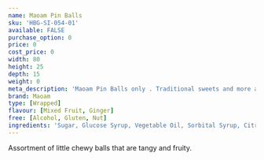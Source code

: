 ```yaml
---
name: Maoam Pin Balls
sku: 'HBG-SI-054-01'
available: FALSE
purchase_option: 0
price: 0
cost_price: 0
width: 80
height: 25
depth: 15
weight: 0
meta_description: 'Maoam Pin Balls only . Traditional sweets and more at Humbugs Confectionery Store. Specialists in satisfying your sweet tooth!'
brand: Maoam
type: [Wrapped]
flavour: [Mixed Fruit, Ginger]
free: [Alcohol, Gluten, Nut]
ingredients: 'Sugar, Glucose Syrup, Vegetable Oil, Sorbital Syrup, Citric Acid, Gelling Agent (Gelatine), Flavourings, Fruit and Plant Concentrates (Lemon, Safflower, Spirulina, Blackcurrant, Carrot, Radish, Apple, Glazing Agent (White and Yellow Beeswax), Caramelised Sugar Syrup, Liquorice Extract, Release Agent, Talc, Invert Sugar Syrup.'
---
```

Assortment of little chewy balls that are tangy and fruity.